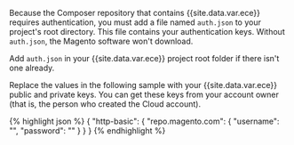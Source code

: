 <div markdown="1">

Because the Composer repository that contains {{site.data.var.ece}} requires authentication, you must add a file named `auth.json` to your project's root directory. This file contains your authentication keys. Without `auth.json`, the Magento software won't download.

Add `auth.json` in your {{site.data.var.ece}} project root folder if there isn't one already.

Replace the values in the following sample with your {{site.data.var.ece}} public and private keys. You can get these keys from your account owner (that is, the person who created the Cloud account).

{% highlight json %}
{
   "http-basic": {
      "repo.magento.com": {
         "username": "<your public key>",
         "password": "<your private key>"
      }
   }
}
{% endhighlight %}
